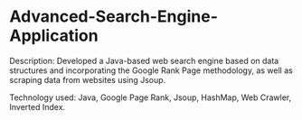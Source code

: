 # Advanced-Search-Engine-Application

Description: Developed a Java-based web search engine based on data structures and incorporating the Google Rank Page methodology, as well as scraping data from websites using Jsoup.

Technology used: Java, Google Page Rank, Jsoup, HashMap, Web Crawler, Inverted Index.

